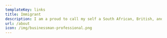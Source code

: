```yaml
---
templateKey: links
title: Immigrant
description: I am a proud to call my self a South African, British, and Hopefully soon, an American Citizen.
url: /about
icon: /img/businessman-professional.png
---
```

